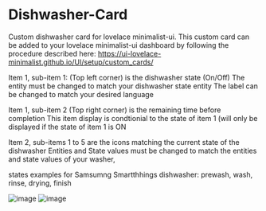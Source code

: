 # Dishwasher-Card
Custom dishwasher card for lovelace minimalist-ui.
This custom card can be added to your lovelace minimalist-ui dashboard by following the procedure described here: https://ui-lovelace-minimalist.github.io/UI/setup/custom_cards/

Item 1, sub-item 1: (Top left corner) is the dishwasher state (On/Off)
The entity must be changed to match your dishwasher state entity
The label can be changed to match your desired language

Item 1, sub-item 2 (Top right corner) is the remaining time before completion
This item display is condtionial to the state of item 1 (will only be displayed if the state of item 1 is ON

Item 2, sub-items 1 to 5 are the icons matching the current state of the dishwasher
Entities and State values must be changed to match the entities and state values of your washer, 

states examples for Samsumng Smartthhings dishwasher: prewash, wash, rinse, drying, finish


![image](https://github.com/alray31/Dishwasher-Card/assets/115857857/c092c08a-8516-42b7-9295-1600336b0cfc)
![image](https://github.com/alray31/Dishwasher-Card/assets/115857857/85d71566-5529-4dba-8709-8a334b691563)



